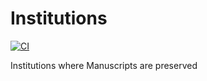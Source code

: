 # Institutions
[![CI](https://github.com/BetaMasaheft/Institutions/actions/workflows/validate.yml/badge.svg)](https://github.com/BetaMasaheft/Institutions/actions/workflows/validate.yml)

Institutions where Manuscripts are preserved
